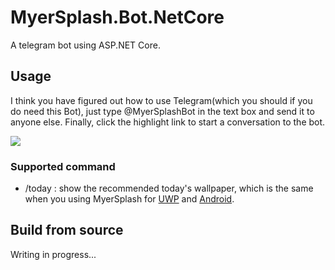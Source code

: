 # MyerSplash.Bot.NetCore
A telegram bot using ASP.NET Core.

## Usage

I think you have figured out how to use Telegram(which you should if you do need this Bot), just type @MyerSplashBot in the text box and send it to anyone else. Finally, click the highlight link to start a conversation to the bot.

![](https://juniperphoton.net/myersplash/myersplash-bot-screen.jpg)

### Supported command

- /today : show the recommended today's wallpaper, which is the same when you using MyerSplash for [UWP](https://github.com/JuniperPhoton/MyerSplashUWP) and [Android](https://github.com/JuniperPhoton/MyerSplashAndroid).

## Build from source

Writing in progress...
